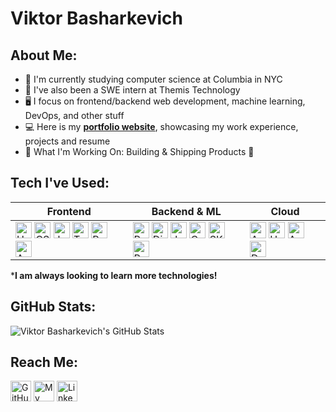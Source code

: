 # Viktor Basharkevich

## About Me:
- 📗 I'm currently studying computer science at Columbia in NYC 
- 💼 I've also been a SWE intern at Themis Technology
- 🖥️ I focus on frontend/backend web development, machine learning, DevOps, and other stuff
- 💻 Here is my **[portfolio website][website]**, showcasing my work experience, projects and resume
- 🌱 What I'm Working On: Building & Shipping Products 🚀

## Tech I've Used:
| Frontend                                                                                                                                                                                                                                                                                                                                                                                                                                                                                                                                                                                                                                                                                                                                                                                                        | Backend & ML                                                                                                                                                                                                                                                                                                                                                                                                                                                                                                                                                                                                                                                                                                                                                                               | Cloud                                                                                                                                                                                                                                                                                                                                                                                                      |
|-----------------------------------------------------------------------------------------------------------------------------------------------------------------------------------------------------------------------------------------------------------------------------------------------------------------------------------------------------------------------------------------------------------------------------------------------------------------------------------------------------------------------------------------------------------------------------------------------------------------------------------------------------------------------------------------------------------------------------------------------------------------------------------------------------------------|--------------------------------------------------------------------------------------------------------------------------------------------------------------------------------------------------------------------------------------------------------------------------------------------------------------------------------------------------------------------------------------------------------------------------------------------------------------------------------------------------------------------------------------------------------------------------------------------------------------------------------------------------------------------------------------------------------------------------------------------------------------------------------------------|------------------------------------------------------------------------------------------------------------------------------------------------------------------------------------------------------------------------------------------------------------------------------------------------------------------------------------------------------------------------------------------------------------|
| <img alt="HTML5" src="https://img.shields.io/badge/-HTML5-E34F26?style=flat-square&logo=html5&logoColor=white" height=26/> <img alt="CSS3" src="https://img.shields.io/badge/-CSS3-1572B6?style=flat-square&logo=css3&logoColor=white" height=26/> <img alt="JavaScript" src="https://img.shields.io/badge/-JavaScript-F7DF1E?style=flat-square&logo=javascript&logoColor=black" height=26/> <img alt="TypeScript" src="https://img.shields.io/badge/TypeScript-%23007ACC.svg?style=flat-square&logo=typescript&logoColor=white" height=26/> <img alt="React" src="https://img.shields.io/badge/-React-1DA1F2?style=flat-square&logo=react&logoColor=white" height=26/> <img alt="Angular" src="https://img.shields.io/badge/Angular-%23DD0031.svg?style=flat-square&logo=angular&logoColor=white" height=26/>  | <img alt="Python" src="https://img.shields.io/badge/-Python-3776AB?style=flat-square&logo=python&logoColor=white" height=26/> <img alt="Django" src="https://img.shields.io/badge/-Django/DRF-092E20?style=flat-square&logo=django&logoColor=white" height=26/> <img alt="Java" src="https://img.shields.io/badge/Java-ED8B00?style=flat-square&logo=java&logoColor=white" height=26/>  <img alt="C++" src="https://img.shields.io/badge/C%2B%2B-00599C?style=flat-square&logo=c%2B%2B&logoColor=white" height=26/> <img alt="SKlearn" src="https://img.shields.io/badge/Scikit_Learn-F7931E?style=flat-square&logo=scikit-learn&logoColor=white" height=26/> <img alt="Pandas" src="https://img.shields.io/badge/Pandas-2C2D72?style=flat-square&logo=pandas&logoColor=white" height=26/> | <img alt="AWS" src="https://img.shields.io/badge/-AWS-FF9900?style=flat-square&logo=amazonAWS&logoColor=black" height=26/> <img alt="Heroku" src="https://img.shields.io/badge/-Heroku-430098?style=flat-square&logo=heroku&logoColor=white" height=26/> <img alt="Azure" src="https://img.shields.io/badge/Azure-%230072C6.svg?style=flat-square&logo=microsoftazure&logoColor=white" height=26/>  <img alt="Docker" src="https://img.shields.io/badge/Docker-%230db7ed.svg?style=flat-square&logo=docker&logoColor=white)" height=26/> |

\*__I am always looking to learn more technologies!__


[//]: # (<p>)

[//]: # (  <img alt="Python" src="https://img.shields.io/badge/-Python-3776AB?style=flat-square&logo=python&logoColor=white" height=26/>)

[//]: # ()
[//]: # (  <img alt="Django" src="https://img.shields.io/badge/-Django/DRF-092E20?style=flat-square&logo=django&logoColor=whie" height=26/>)

[//]: # ()
[//]: # (  <img alt="JavaScript" src="https://img.shields.io/badge/-JavaScript-F7DF1E?style=flat-square&logo=javascript&logoColor=black" height=26/>)

[//]: # ()
[//]: # (  <img alt="TypeScript" src="https://img.shields.io/badge/TypeScript-%23007ACC.svg?style=flat-square&logo=typescript&logoColor=white" height=26/>)

[//]: # (  )
[//]: # (  <img alt="React" src="https://img.shields.io/badge/-React-1DA1F2?style=flat-square&logo=react&logoColor=white" height=26/>)

[//]: # (  )
[//]: # (  <img alt="Java" src="https://img.shields.io/badge/Java-ED8B00?style=flat-square&logo=java&logoColor=white" height=26/>)

[//]: # (  )
[//]: # (  <img alt="C++" src="https://img.shields.io/badge/C%2B%2B-00599C?style=flat-square&logo=c%2B%2B&logoColor=white" height=26/>)

[//]: # ()
[//]: # (  <img alt="HTML5" src="https://img.shields.io/badge/-HTML5-E34F26?style=flat-square&logo=html5&logoColor=white" height=26/>)

[//]: # ()
[//]: # (  <img alt="CSS3" src="https://img.shields.io/badge/-CSS3-1572B6?style=flat-square&logo=css3&logoColor=white" height=26/>)

[//]: # (  )
[//]: # (  <img alt="AWS" src="https://img.shields.io/badge/-AWS-FF9900?style=flat-square&logo=amazonAWS&logoColor=white" height=26/>)

[//]: # ()
[//]: # (  <img alt="Heroku" src="https://img.shields.io/badge/-Heroku-430098?style=flat-square&logo=heroku&logoColor=white" height=26/>)

[//]: # ()
[//]: # (  <img alt="Git" src="https://img.shields.io/badge/-Git-F05032?style=flat-square&logo=git&logoColor=white" height=26/>  )

[//]: # (    )
[//]: # (  <img alt="Pandas" src="https://img.shields.io/badge/Pandas-2C2D72?style=flat-square&logo=pandas&logoColor=white" height=26/>)

[//]: # (  )
[//]: # (  <img alt="SKlearn" src="https://img.shields.io/badge/Scikit_Learn-F7931E?style=flat-square&logo=scikit-learn&logoColor=white" height=26/>)

[//]: # ()
[//]: # (  <img alt="Angular" src="https://img.shields.io/badge/Angular-%23DD0031.svg?style=flat-square&logo=angular&logoColor=white" height=26/>)

[//]: # ()
[//]: # (  <img alt="Azure" src="https://img.shields.io/badge/Azure-%230072C6.svg?style=flat-square&logo=microsoftazure&logoColor=white" height=26/>)

[//]: # ()
[//]: # (  <img alt="Docker" src="https://img.shields.io/badge/Docker-%230db7ed.svg?style=flat-square&logo=docker&logoColor=white&#41;" height=26/>)

[//]: # (</p>)

## GitHub Stats:
<img alt="Viktor Basharkevich's GitHub Stats" src="https://github-readme-stats-weld-two.vercel.app/api?username=ViktorBash&show_icons=true&hide_border=true&count_private=true&theme=algolia&include_all_commits=true&hide=stars"/>

## Reach Me:
<p><a href="https://github.com/viktorbash" target="_blank"><img alt="GitHub" src="https://img.shields.io/badge/GitHub-%2312100E.svg?&style=for-the-badge&logo=Github&logoColor=white" height=33/></a>
<a href="https://www.viktorbash.com" target="_blank"><img alt="My Website" src="https://img.shields.io/badge/Website-%3113.svg?style=for-the-badge&logoColor=white?coor=#3655FF" height=33/></a>
<a href="https://www.linkedin.com/in/viktorbash" target="_blank"><img alt="LinkedIn" src="https://img.shields.io/badge/linkedin-%230077B5.svg?&style=for-the-badge&logo=linkedin&logoColor=white" height=33/></a><p>

[website]: https://www.viktorbash.com/
